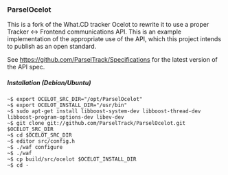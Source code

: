 ### ParselOcelot

This is a fork of the What.CD tracker Ocelot to rewrite it to use a proper Tracker <-> Frontend communications API. This is an example implementation of the appropriate use of the API, which this project intends to publish as an open standard.

See https://github.com/ParselTrack/Specifications for the latest version of the API spec.

##### Installation (Debian/Ubuntu)

```
~$ export OCELOT_SRC_DIR="/opt/ParselOcelot"
~$ export OCELOT_INSTALL_DIR="/usr/bin"
~$ sudo apt-get install libboost-system-dev libboost-thread-dev libboost-program-options-dev libev-dev
~$ git clone git://github.com/ParselTrack/ParselOcelot.git $OCELOT_SRC_DIR
~$ cd $OCELOT_SRC_DIR
~$ editor src/config.h
~$ ./waf configure
~$ ./waf
~$ cp build/src/ocelot $OCELOT_INSTALL_DIR
~$ cd -
```
